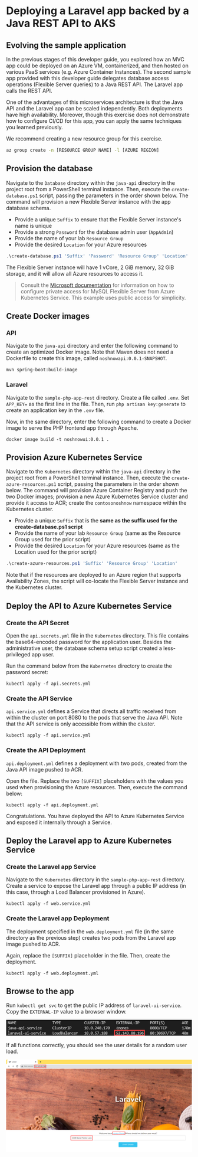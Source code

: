 # Deploying a Laravel app backed by a Java REST API to AKS

## Evolving the sample application

In the previous stages of this developer guide, you explored how an MVC app could be deployed on an Azure VM, containerized, and then hosted on various PaaS services (e.g. Azure Container Instances). The second sample app provided with this developer guide delegates database access operations (Flexible Server queries) to a Java REST API. The Laravel app calls the REST API.

One of the advantages of this microservices architecture is that the Java API and the Laravel app can be scaled independently. Both deployments have high availability. Moreover, though this exercise does not demonstrate how to configure CI/CD for this app, you can apply the same techniques you learned previously.

We recommend creating a new resource group for this exercise.

```bash
az group create -n [RESOURCE GROUP NAME] -l [AZURE REGION]
```

## Provision the database

Navigate to the `Database` directory within the `java-api` directory in the project root from a PowerShell terminal instance. Then, execute the `create-database.ps1` script, passing the parameters in the order shown below. The command will provision a new Flexible Server instance with the app database schema.

- Provide a unique `Suffix` to ensure that the Flexible Server instance's name is unique
- Provide a strong `Password` for the database admin user (`AppAdmin`)
- Provide the name of your lab `Resource Group`
- Provide the desired `Location` for your Azure resources

```powershell
.\create-database.ps1 'Suffix' 'Password' 'Resource Group' 'Location'
```

The Flexible Server instance will have 1 vCore, 2 GiB memory, 32 GiB storage, and it will allow all Azure resources to access it.

> Consult the [Microsoft documentation](https://docs.microsoft.com/azure/mysql/flexible-server/tutorial-deploy-springboot-on-aks-vnet) for information on how to configure private access for MySQL Flexible Server from Azure Kubernetes Service. This example uses public access for simplicity.

## Create Docker images

### API

Navigate to the `java-api` directory and enter the following command to create an optimized Docker image. Note that Maven does not need a Dockerfile to create this image, called `noshnowapi:0.0.1-SNAPSHOT`.

```
mvn spring-boot:build-image
```

### Laravel

Navigate to the `sample-php-app-rest` directory. Create a file called `.env`. Set `APP_KEY=` as the first line in the file. Then, run `php artisan key:generate` to create an application key in the `.env` file.

Now, in the same directory, enter the following command to create a Docker image to serve the PHP frontend app through Apache.

```
docker image build -t noshnowui:0.0.1 .
```

## Provision Azure Kubernetes Service

Navigate to the `Kubernetes` directory within the `java-api` directory in the project root from a PowerShell terminal instance. Then, execute the `create-azure-resources.ps1` script, passing the parameters in the order shown below. The command will provision Azure Container Registry and push the two Docker images; provision a new Azure Kubernetes Service cluster and provide it access to ACR; create the `contosonoshnow` namespace within the Kubernetes cluster.

- Provide a unique `Suffix` that is the **same as the suffix used for the create-database.ps1 script**
- Provide the name of your lab `Resource Group` (same as the Resource Group used for the prior script)
- Provide the desired `Location` for your Azure resources (same as the Location used for the prior script)

```powershell
.\create-azure-resources.ps1 'Suffix' 'Resource Group' 'Location'
```

Note that if the resources are deployed to an Azure region that supports Availability Zones, the script will co-locate the Flexible Server instance and the Kubernetes cluster.

## Deploy the API to Azure Kubernetes Service

### Create the API Secret

Open the `api.secrets.yml` file in the `Kubernetes` directory. This file contains the base64-encoded password for the application user. Besides the administrative user, the database schema setup script created a less-privileged app user.

Run the command below from the `Kubernetes` directory to create the password secret:

```
kubectl apply -f api.secrets.yml
```

### Create the API Service

`api.service.yml` defines a Service that directs all traffic received from within the cluster on port 8080 to the pods that serve the Java API. Note that the API service is only accessible from within the cluster.

```
kubectl apply -f api.service.yml
```

### Create the API Deployment

`api.deployment.yml` defines a deployment with two pods, created from the Java API image pushed to ACR.

Open the file. Replace the two `[SUFFIX]` placeholders with the values you used when provisioning the Azure resources. Then, execute the command below:

```
kubectl apply -f api.deployment.yml
```

Congratulations. You have deployed the API to Azure Kubernetes Service and exposed it internally through a Service.

## Deploy the Laravel app to Azure Kubernetes Service

### Create the Laravel app Service

Navigate to the `Kubernetes` directory in the `sample-php-app-rest` directory. Create a service to expose the Laravel app through a public IP address (in this case, through a Load Balancer provisioned in Azure).

```
kubectl apply -f web.service.yml
```

### Create the Laravel app Deployment

The deployment specified in the `web.deployment.yml` file (in the same directory as the previous step) creates two pods from the Laravel app image pushed to ACR.

Again, replace the `[SUFFIX]` placeholder in the file. Then, create the deployment.

```
kubectl apply -f web.deployment.yml
```

## Browse to the app

Run `kubectl get svc` to get the public IP address of `laravel-ui-service`. Copy the `EXTERNAL-IP` value to a browser window.

![This image demonstrates the IP address of the LoadBalancer service for the Laravel app.](./media/laravel-service-ip.png "Laravel service IP address")

If all functions correctly, you should see the user details for a random user load.

![This image demonstrates that the Laravel app functions without a problem when deployed to AKS.](./media/app-loads-aks.png "Laravel app loads")
